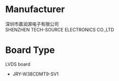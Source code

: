 # Manufacturer
深圳市嘉润源电子有限公司  
SHENZHEN TECH-SOURCE ELECTRONICS CO.,LTD

# Board Type
LVDS board
- JRY-W38CDMT9-SV1
